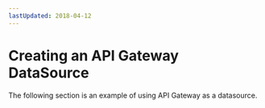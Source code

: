 ```yaml
---
lastUpdated: 2018-04-12
---
```


# Creating an API Gateway DataSource

The following section is an example of using API Gateway as a datasource.
